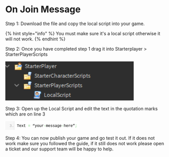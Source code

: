 # On Join Message

Step 1: Download the file and copy the local script into your game.

{% hint style="info" %}
 You must make sure it's a local script otherwise it will not work.
{% endhint %}

Step 2: Once you have completed step 1 drag it into Starterplayer &gt; StarterPlayerScripts

![Starterplayer &amp;gt; StarterPlayerScripts](../.gitbook/assets/image.png)

Step 3: Open up the Local Script and edit the text in the quotation marks which are on line 3

![Replace your-message-here with your message.](../.gitbook/assets/image%20%281%29.png)

Step 4: You can now publish your game and go test it out. If it does not work make sure you followed the guide, if it still does not work please open a ticket and our support team will be happy to help.

